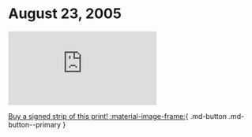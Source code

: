 # August 23, 2005

![](https://www.achewood.com/comic.php?date=08232005)

[Buy a signed strip of this print! :material-image-frame:](https://achewood-holiday-pop-up.myshopify.com/products/strip#08232005){ .md-button .md-button--primary }
